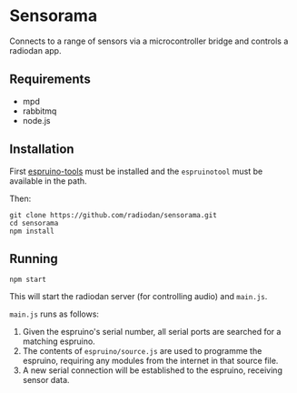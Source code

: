Sensorama
====

Connects to a range of sensors via a microcontroller
bridge and controls a radiodan app.

## Requirements

- mpd
- rabbitmq
- node.js

## Installation

First [espruino-tools](https://github.com/espruino/espruino-tools) must be installed and the `espruinotool` must be available in the path.

Then:

    git clone https://github.com/radiodan/sensorama.git
    cd sensorama
    npm install

## Running

    npm start

This will start the radiodan server (for controlling audio) and `main.js`.

`main.js` runs as follows:

1. Given the espruino's serial number, all serial ports are searched for a matching espruino.
2. The contents of `espruino/source.js` are used to programme the espruino, requiring any modules from the internet in that source file.
3. A new serial connection will be established to the espruino, receiving sensor data.

